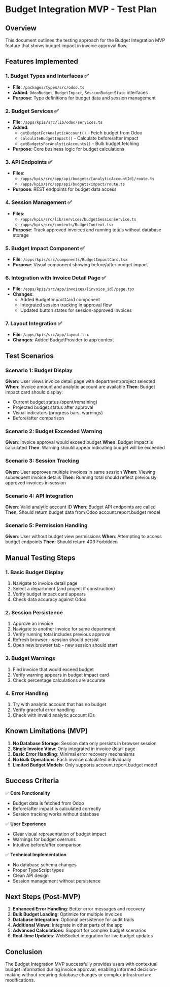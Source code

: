 # Budget Integration MVP - Test Plan

## Overview
This document outlines the testing approach for the Budget Integration MVP feature that shows budget impact in invoice approval flow.

## Features Implemented

### 1. Budget Types and Interfaces ✅
- **File**: `/packages/types/src/odoo.ts`
- **Added**: `OdooBudget`, `BudgetImpact`, `SessionBudgetState` interfaces
- **Purpose**: Type definitions for budget data and session management

### 2. Budget Services ✅
- **File**: `/apps/kpis/src/lib/odoo/services.ts`
- **Added**: 
  - `getBudgetForAnalyticAccount()` - Fetch budget from Odoo
  - `calculateBudgetImpact()` - Calculate before/after impact
  - `getBudgetsForAnalyticAccounts()` - Bulk budget fetching
- **Purpose**: Core business logic for budget calculations

### 3. API Endpoints ✅
- **Files**: 
  - `/apps/kpis/src/app/api/budgets/[analyticAccountId]/route.ts`
  - `/apps/kpis/src/app/api/budgets/impact/route.ts`
- **Purpose**: REST endpoints for budget data access

### 4. Session Management ✅
- **Files**:
  - `/apps/kpis/src/lib/services/budgetSessionService.ts`
  - `/apps/kpis/src/contexts/BudgetContext.tsx`
- **Purpose**: Track approved invoices and running totals without database storage

### 5. Budget Impact Component ✅
- **File**: `/apps/kpis/src/components/BudgetImpactCard.tsx`
- **Purpose**: Visual component showing before/after budget impact

### 6. Integration with Invoice Detail Page ✅
- **File**: `/apps/kpis/src/app/invoices/[invoice_id]/page.tsx`
- **Changes**:
  - Added BudgetImpactCard component
  - Integrated session tracking in approval flow
  - Updated button states for session-approved invoices

### 7. Layout Integration ✅
- **File**: `/apps/kpis/src/app/layout.tsx`
- **Changes**: Added BudgetProvider to app context

## Test Scenarios

### Scenario 1: Budget Display
**Given**: User views invoice detail page with department/project selected
**When**: Invoice amount and analytic account are available
**Then**: Budget impact card should display:
- Current budget status (spent/remaining)
- Projected budget status after approval
- Visual indicators (progress bars, warnings)
- Before/after comparison

### Scenario 2: Budget Exceeded Warning
**Given**: Invoice approval would exceed budget
**When**: Budget impact is calculated
**Then**: Warning should appear indicating budget will be exceeded

### Scenario 3: Session Tracking
**Given**: User approves multiple invoices in same session
**When**: Viewing subsequent invoice details
**Then**: Running total should reflect previously approved invoices in session

### Scenario 4: API Integration
**Given**: Valid analytic account ID
**When**: Budget API endpoints are called
**Then**: Should return budget data from Odoo account.report.budget model

### Scenario 5: Permission Handling
**Given**: User without budget view permissions
**When**: Attempting to access budget endpoints
**Then**: Should return 403 Forbidden

## Manual Testing Steps

### 1. Basic Budget Display
1. Navigate to invoice detail page
2. Select a department (and project if construction)
3. Verify budget impact card appears
4. Check data accuracy against Odoo

### 2. Session Persistence
1. Approve an invoice
2. Navigate to another invoice for same department
3. Verify running total includes previous approval
4. Refresh browser - session should persist
5. Open new browser tab - new session should start

### 3. Budget Warnings
1. Find invoice that would exceed budget
2. Verify warning appears in budget impact card
3. Check percentage calculations are accurate

### 4. Error Handling
1. Try with analytic account that has no budget
2. Verify graceful error handling
3. Check with invalid analytic account IDs

## Known Limitations (MVP)

1. **No Database Storage**: Session data only persists in browser session
2. **Single Invoice View**: Only integrated in invoice detail page
3. **Basic Error Handling**: Minimal error recovery mechanisms
4. **No Bulk Operations**: Each invoice calculated individually
5. **Limited Budget Models**: Only supports account.report.budget model

## Success Criteria

✅ **Core Functionality**
- Budget data is fetched from Odoo
- Before/after impact is calculated correctly
- Session tracking works without database

✅ **User Experience**
- Clear visual representation of budget impact
- Warnings for budget overruns
- Intuitive before/after comparison

✅ **Technical Implementation**
- No database schema changes
- Proper TypeScript types
- Clean API design
- Session management without persistence

## Next Steps (Post-MVP)

1. **Enhanced Error Handling**: Better error messages and recovery
2. **Bulk Budget Loading**: Optimize for multiple invoices
3. **Database Integration**: Optional persistence for audit trails
4. **Additional Views**: Integrate in other parts of the app
5. **Advanced Calculations**: Support for complex budget scenarios
6. **Real-time Updates**: WebSocket integration for live budget updates

## Conclusion

The Budget Integration MVP successfully provides users with contextual budget information during invoice approval, enabling informed decision-making without requiring database changes or complex infrastructure modifications.